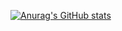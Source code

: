 [![Anurag's GitHub stats](https://github-readme-stats.vercel.app/api?username=annaroos&show_icons=true&theme=synthwave)](https://github.com/anuraghazra/github-readme-stats)
